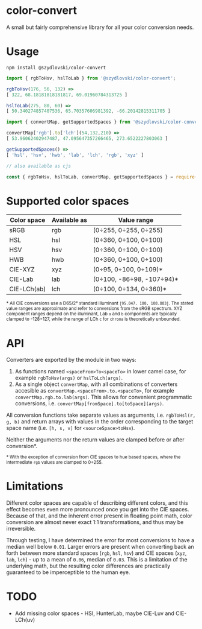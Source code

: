 # color-convert

A small but fairly comprehensive library for all your color conversion needs.

# Usage
```
npm install @szydlovski/color-convert
```
```javascript
import { rgbToHsv, hslToLab } from '@szydlovski/color-convert';

rgbToHsv(176, 56, 132) =>
[ 322, 68.18181818181817, 69.01960784313725 ]

hslToLab(275, 80, 60) =>
[ 50.340274857407536, 65.70357606981392, -66.20142815311705 ]

import { convertMap, getSupportedSpaces } from '@szydlovski/color-convert';

convertMap['rgb'].to['lch'](54,132,210) =>
[ 53.96062402947487, 47.095647357266465, 273.6522227803063 ]

getSupportedSpaces() =>
[ 'hsl', 'hsv', 'hwb', 'lab', 'lch', 'rgb', 'xyz' ]

// also available as cjs

const { rgbToHsv, hslToLab, convertMap, getSupportedSpaces } = require('@szydlovski/color-convert/cjs');
```

# Supported color spaces

| Color space | Available as | Value range |
| ------------- | ------------- | ------------- |
| sRGB | rgb | (0÷255, 0÷255, 0÷255)
| HSL | hsl | (0÷360, 0÷100, 0÷100)
| HSV | hsv | (0÷360, 0÷100, 0÷100)
| HWB | hwb | (0÷360, 0÷100, 0÷100)
| CIE-XYZ | xyz | (0÷95, 0÷100, 0÷109)*
| CIE-Lab | lab | (0÷100, -86÷98, -107÷94)*
| CIE-LCh(ab) | lch | (0÷100, 0÷134, 0÷360)*

<sub>\* All CIE conversions use a D65/2° standard illuminant `[95.047, 100, 108.883]`. The stated value ranges are approximate and refer to conversions from the sRGB spectrum. XYZ component ranges depend on the illuminant, Lab `a` and `b` components are typically clamped to -128÷127, while the range of LCh `c` for `chroma` is theoretically unbounded.</sub>

# API

Converters are exported by the module in two ways:

1. As functions named `<spaceFrom>To<spaceTo>` in lower camel case, for example `rgbToHsv(args)` or `hslToLch(args)`.
2. As a single object `convertMap`, with all combinations of converters accesible as `convertMap.<spaceFrom>.to.<spaceTo>`, for example `convertMap.rgb.to.lab(args)`. This allows for convenient programmatic conversions, i.e. `convertMap[fromSpace].to[toSpace](args)`.

All conversion functions take separate values as arguments, i.e. `rgbToHsl(r, g, b)` and return arrays with values in the order corresponding to the target space name (i.e. `[h, s, v]` for `<sourceSpace>toHsv`).

Neither the arguments nor the return values are clamped before or after conversion*.

<sub>* With the exception of conversion from CIE spaces to hue based spaces, where the intermediate `rgb` values are clamped to 0÷255.</sub>

# Limitations

Different color spaces are capable of describing different colors, and this effect becomes even more pronounced once you get into the CIE spaces. Because of that, and the inherent error present in floating point math, color conversion are almost never exact 1:1 transformations, and thus may be irreversible.

Through testing, I have determined the error for most conversions to have a median well below `0.01`. Larger errors are present when converting back an forth between more standard spaces (`rgb`, `hsl`, `hsv`) and CIE spaces (`xyz`, `lab`, `lch`) - up to a mean of `0.06`, median of `0.03`. This is a limitation of the underlying math, but the resulting color differences are practically guaranteed to be imperceptible to the human eye.

# TODO

- Add missing color spaces - HSI, HunterLab, maybe CIE-Luv and CIE-LCh(uv)